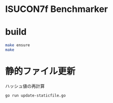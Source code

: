 ISUCON7f Benchmarker
===

# build
```sh
make ensure
make
```

# 静的ファイル更新
ハッシュ値の再計算
```
go run update-staticfile.go
```
